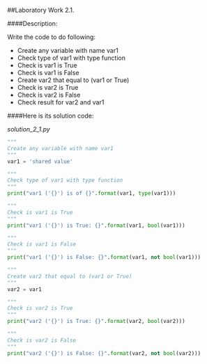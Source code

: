 ##Laboratory Work 2.1.

####Description:

Write the code to do following:

- Create any variable with name var1
- Check type of var1 with type function
- Check is var1 is True
- Check is var1 is False
- Create var2 that equal to (var1 or True)
- Check is var2 is True
- Check is var2 is False
- Check result for var2 and var1

####Here is its solution code:

*solution_2_1.py*
```python
"""
Create any variable with name var1
"""
var1 = 'shared value'

"""
Check type of var1 with type function
"""
print("var1 ('{}') is of {}".format(var1, type(var1)))

"""
Check is var1 is True
"""
print("var1 ('{}') is True: {}".format(var1, bool(var1)))

"""
Check is var1 is False
"""
print("var1 ('{}') is False: {}".format(var1, not bool(var1)))

"""
Create var2 that equal to (var1 or True)
"""
var2 = var1

"""
Check is var2 is True
"""
print("var2 ('{}') is True: {}".format(var2, bool(var2)))

"""
Check is var2 is False
"""
print("var2 ('{}') is False: {}".format(var2, not bool(var2)))

```